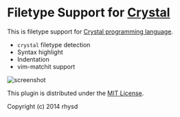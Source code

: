 Filetype Support for [Crystal](http://crystal-lang.org/)
========================================================

This is filetype support for [Crystal programming language](http://crystal-lang.org/).

- `crystal` filetype detection
- Syntax highlight
- Indentation
- vim-matchit support

![screenshot](https://dl.dropboxusercontent.com/u/2753138/crystal.png)

This plugin is distributed under the [MIT License](http://opensource.org/licenses/MIT).

Copyright (c) 2014 rhysd
